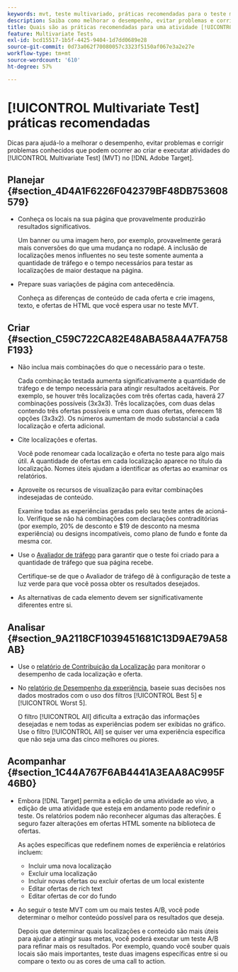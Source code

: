 ```yaml
---
keywords: mvt, teste multivariado, práticas recomendadas para o teste multivariado, práticas recomendadas para mvt, combinações mvt, relatórios mvt
description: Saiba como melhorar o desempenho, evitar problemas e corrigir problemas conhecidos que podem ocorrer ao criar e executar atividades do [!UICONTROL Multivariate Test] no  [!DNL Adobe Target].
title: Quais são as práticas recomendadas para uma atividade [!UICONTROL Multivariate Test]?
feature: Multivariate Tests
exl-id: bcd15517-1b5f-4425-9404-1d7dd0689e28
source-git-commit: 0d73a062f70080057c3323f5150af067e3a2e27e
workflow-type: tm+mt
source-wordcount: '610'
ht-degree: 57%

---
```


# [!UICONTROL Multivariate Test] práticas recomendadas

Dicas para ajudá-lo a melhorar o desempenho, evitar problemas e corrigir problemas conhecidos que podem ocorrer ao criar e executar atividades do [!UICONTROL Multivariate Test] (MVT) no [!DNL Adobe Target].

## Planejar  {#section_4D4A1F6226F042379BF48DB753608579}

* Conheça os locais na sua página que provavelmente produzirão resultados significativos.

  Um banner ou uma imagem hero, por exemplo, provavelmente gerará mais conversões do que uma mudança no rodapé. A inclusão de localizações menos influentes no seu teste somente aumenta a quantidade de tráfego e o tempo necessários para testar as localizações de maior destaque na página.
* Prepare suas variações de página com antecedência.

  Conheça as diferenças de conteúdo de cada oferta e crie imagens, texto, e ofertas de HTML que você espera usar no teste MVT.

## Criar {#section_C59C722CA82E48ABA58A4A7FA758F193}

* Não inclua mais combinações do que o necessário para o teste.

  Cada combinação testada aumenta significativamente a quantidade de tráfego e de tempo necessária para atingir resultados aceitáveis. Por exemplo, se houver três localizações com três ofertas cada, haverá 27 combinações possíveis (3x3x3). Três localizações, com duas delas contendo três ofertas possíveis e uma com duas ofertas, oferecem 18 opções (3x3x2). Os números aumentam de modo substancial a cada localização e oferta adicional.

* Cite localizações e ofertas.

  Você pode renomear cada localização e oferta no teste para algo mais útil. A quantidade de ofertas em cada localização aparece no título da localização. Nomes úteis ajudam a identificar as ofertas ao examinar os relatórios.

* Aproveite os recursos de visualização para evitar combinações indesejadas de conteúdo.

  Examine todas as experiências geradas pelo seu teste antes de acioná-lo. Verifique se não há combinações com declarações contraditórias (por exemplo, 20% de desconto e $19 de desconto na mesma experiência) ou designs incompatíveis, como plano de fundo e fonte da mesma cor.

* Use o [Avaliador de tráfego](/help/main/c-activities/c-multivariate-testing/t-create-multivariate-test/traffic-estimator.md) para garantir que o teste foi criado para a quantidade de tráfego que sua página recebe.

  Certifique-se de que o Avaliador de tráfego dê à configuração de teste a luz verde para que você possa obter os resultados desejados.

* As alternativas de cada elemento devem ser significativamente diferentes entre si.

## Analisar  {#section_9A2118CF1039451681C13D9AE79A58AB}

* Use o [relatório de Contribuição da Localização](/help/main/c-reports/multivariate-test-reports/location-contribution-report.md) para monitorar o desempenho de cada localização e oferta.
* No [relatório de Desempenho da experiência](/help/main/c-reports/multivariate-test-reports/experience-performance-report.md), baseie suas decisões nos dados mostrados com o uso dos filtros [!UICONTROL Best 5] e [!UICONTROL Worst 5].

  O filtro [!UICONTROL All] dificulta a extração das informações desejadas e nem todas as experiências podem ser exibidas no gráfico. Use o filtro [!UICONTROL All] se quiser ver uma experiência específica que não seja uma das cinco melhores ou piores.

## Acompanhar  {#section_1C44A767F6AB4441A3EAA8AC995F46B0}

* Embora [!DNL Target] permita a edição de uma atividade ao vivo, a edição de uma atividade que esteja em andamento pode redefinir o teste. Os relatórios podem não reconhecer algumas das alterações. É seguro fazer alterações em ofertas HTML somente na biblioteca de ofertas.

  As ações específicas que redefinem nomes de experiência e relatórios incluem:

   * Incluir uma nova localização
   * Excluir uma localização
   * Incluir novas ofertas ou excluir ofertas de um local existente
   * Editar ofertas de rich text
   * Editar ofertas de cor do fundo

* Ao seguir o teste MVT com um ou mais testes A/B, você pode determinar o melhor conteúdo possível para os resultados que deseja.

  Depois que determinar quais localizações e conteúdo são mais úteis para ajudar a atingir suas metas, você poderá executar um teste A/B para refinar mais os resultados. Por exemplo, quando você souber quais locais são mais importantes, teste duas imagens específicas entre si ou compare o texto ou as cores de uma call to action.
